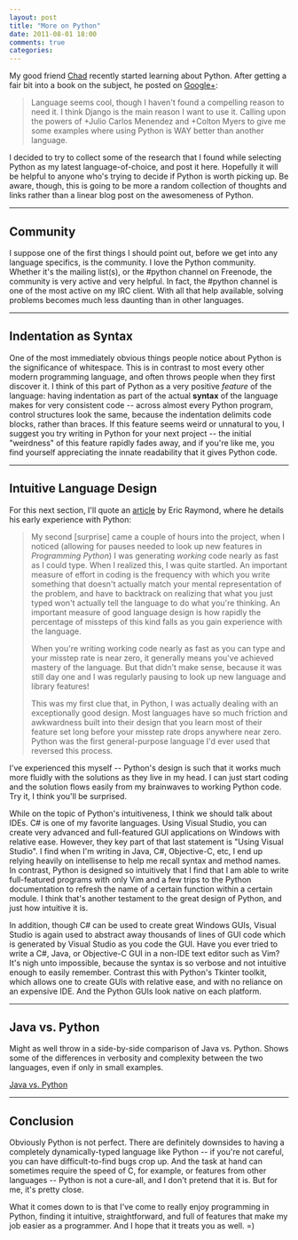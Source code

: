 ```yaml
---
layout: post
title: "More on Python"
date: 2011-08-01 18:00
comments: true
categories:
---
```


My good friend [Chad][1] recently started learning about Python.  After getting
a fair bit into a book on the subject, he posted on [Google+][2]:

> Language seems cool, though I haven't found a compelling reason to need it. I
> think Django is the main reason I want to use it. Calling upon the powers of
> +Julio Carlos Menendez and +Colton Myers to give me some examples where using
> Python is WAY better than another language.

I decided to try to collect some of the research that I found while selecting
Python as my latest language-of-choice, and post it here.  Hopefully it will be
helpful to anyone who's trying to decide if Python is worth picking up.  Be
aware, though, this is going to be more a random collection of thoughts and
links rather than a linear blog post on the awesomeness of Python.

-------------------------------------------------------------------------------

Community
---------

I suppose one of the first things I should point out, before we get into any
language specifics, is the community.  I love the Python community.  Whether
it's the mailing list(s), or the #python channel on Freenode, the community is
very active and very helpful.  In fact, the #python channel is one of the most
active on my IRC client.  With all that help available, solving problems
becomes much less daunting than in other languages.

-------------------------------------------------------------------------------

Indentation as Syntax
---------------------

One of the most immediately obvious things people notice about Python is the
significance of whitespace.  This is in contrast to most every other modern
programming language, and often throws people when they first discover it.  I
think of this part of Python as a very positive *feature* of the language:
having indentation as part of the actual **syntax** of the language makes for
very consistent code -- across almost every Python program, control structures
look the same, because the indentation delimits code blocks, rather than
braces.  If this feature seems weird or unnatural to you, I suggest you try
writing in Python for your next project -- the initial "weirdness" of this
feature rapidly fades away, and if you're like me, you find yourself
appreciating the innate readability that it gives Python code.

------------------------------------------------------------------------------

Intuitive Language Design
-------------------------

For this next section, I'll quote an [article][3] by Eric Raymond, where he
details his early experience with Python:

> My second \[surprise\] came a couple of hours into the project, when I
> noticed (allowing for pauses needed to look up new features in *Programming
> Python*) I was generating *working* code nearly as fast as I could type. When
> I realized this, I was quite startled. An important measure of effort in
> coding is the frequency with which you write something that doesn't actually
> match your mental representation of the problem, and have to backtrack on
> realizing that what you just typed won't actually tell the language to do
> what you're thinking. An important measure of good language design is how
> rapidly the percentage of missteps of this kind falls as you gain experience
> with the language.
>
> When you're writing working code nearly as fast as you can type and your
> misstep rate is near zero, it generally means you've achieved mastery of the
> language. But that didn't make sense, because it was still day one and I was
> regularly pausing to look up new language and library features!
>
> This was my first clue that, in Python, I was actually dealing with an
> exceptionally good design. Most languages have so much friction and
> awkwardness built into their design that you learn most of their feature set
> long before your misstep rate drops anywhere near zero. Python was the first
> general-purpose language I'd ever used that reversed this process.

I've experienced this myself -- Python's design is such that it works much more
fluidly with the solutions as they live in my head.  I can just start coding
and the solution flows easily from my brainwaves to working Python code.  Try
it, I think you'll be surprised.

While on the topic of Python's intuitiveness, I think we should talk about
IDEs.  C# is one of my favorite languages.  Using Visual Studio, you can create
very advanced and full-featured GUI applications on Windows with relative ease.
However, they key part of that last statement is "Using Visual Studio".  I find
when I'm writing in Java, C#, Objective-C, etc, I end up relying heavily on
intellisense to help me recall syntax and method names.  In contrast, Python is
designed so intuitively that I find that I am able to write full-featured
programs with only Vim and a few trips to the Python documentation to refresh
the name of a certain function within a certain module.  I think that's another
testament to the great design of Python, and just how intuitive it is.

In addition, though C# can be used to create great Windows GUIs, Visual Studio
is again used to abstract away thousands of lines of GUI code which is
generated by Visual Studio as you code the GUI.  Have you ever tried to write a
C#, Java, or Objective-C GUI in a non-IDE text editor such as Vim?  It's nigh
unto impossible, because the syntax is so verbose and not intuitive enough to
easily remember.  Contrast this with Python's Tkinter toolkit, which allows one
to create GUIs with relative ease, and with no reliance on an expensive IDE.
And the Python GUIs look native on each platform.

-------------------------------------------------------------------------------

Java vs. Python
---------------

Might as well throw in a side-by-side comparison of Java vs. Python.  Shows
some of the differences in verbosity and complexity between the two languages,
even if only in small examples.

[Java vs. Python][4]

-------------------------------------------------------------------------------

Conclusion
----------

Obviously Python is not perfect.  There are definitely downsides to having a
completely dynamically-typed language like Python -- if you're not careful, you
can have difficult-to-find bugs crop up.  And the task at hand can sometimes
require the speed of C, for example, or features from other languages -- Python
is not a cure-all, and I don't pretend that it is.  But for me, it's pretty
close.

What it comes down to is that I've come to really enjoy programming in Python,
finding it intuitive, straightforward, and full of features that make my job
easier as a programmer.  And I hope that it treats you as well.  =)


[1]: http://mycm.us/3
[2]: http://plus.google.com
[3]: http://mycm.us/4
[4]: http://mycm.us/5

